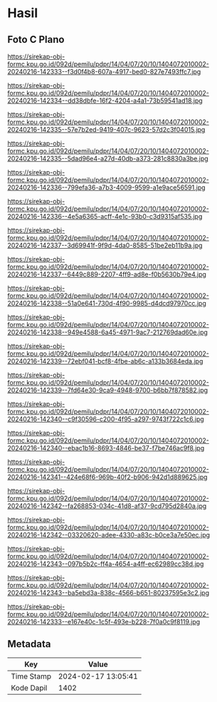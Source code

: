 # Hasil

## Foto C Plano

https://sirekap-obj-formc.kpu.go.id/092d/pemilu/pdpr/14/04/07/20/10/1404072010002-20240216-142333--f3d0f4b8-607a-4917-bed0-827e7493ffc7.jpg

https://sirekap-obj-formc.kpu.go.id/092d/pemilu/pdpr/14/04/07/20/10/1404072010002-20240216-142334--dd38dbfe-16f2-4204-a4a1-73b59541ad18.jpg

https://sirekap-obj-formc.kpu.go.id/092d/pemilu/pdpr/14/04/07/20/10/1404072010002-20240216-142335--57e7b2ed-9419-407c-9623-57d2c3f04015.jpg

https://sirekap-obj-formc.kpu.go.id/092d/pemilu/pdpr/14/04/07/20/10/1404072010002-20240216-142335--5dad96e4-a27d-40db-a373-281c8830a3be.jpg

https://sirekap-obj-formc.kpu.go.id/092d/pemilu/pdpr/14/04/07/20/10/1404072010002-20240216-142336--799efa36-a7b3-4009-9599-a1e9ace56591.jpg

https://sirekap-obj-formc.kpu.go.id/092d/pemilu/pdpr/14/04/07/20/10/1404072010002-20240216-142336--4e5a6365-acff-4e1c-93b0-c3d9315af535.jpg

https://sirekap-obj-formc.kpu.go.id/092d/pemilu/pdpr/14/04/07/20/10/1404072010002-20240216-142337--3d69941f-9f9d-4da0-8585-51be2eb11b9a.jpg

https://sirekap-obj-formc.kpu.go.id/092d/pemilu/pdpr/14/04/07/20/10/1404072010002-20240216-142337--6449c889-2207-4ff9-ad8e-f0b5630b79e4.jpg

https://sirekap-obj-formc.kpu.go.id/092d/pemilu/pdpr/14/04/07/20/10/1404072010002-20240216-142338--51a0e641-730d-4f90-9985-d4dcd97970cc.jpg

https://sirekap-obj-formc.kpu.go.id/092d/pemilu/pdpr/14/04/07/20/10/1404072010002-20240216-142338--949e4588-6a45-4971-9ac7-212769dad60e.jpg

https://sirekap-obj-formc.kpu.go.id/092d/pemilu/pdpr/14/04/07/20/10/1404072010002-20240216-142339--72ebf041-bcf8-4fbe-ab6c-a133b3684eda.jpg

https://sirekap-obj-formc.kpu.go.id/092d/pemilu/pdpr/14/04/07/20/10/1404072010002-20240216-142339--7fd64e30-9ca9-4948-9700-b6bb7f878582.jpg

https://sirekap-obj-formc.kpu.go.id/092d/pemilu/pdpr/14/04/07/20/10/1404072010002-20240216-142340--c9f30596-c200-4f95-a297-9743f722c1c6.jpg

https://sirekap-obj-formc.kpu.go.id/092d/pemilu/pdpr/14/04/07/20/10/1404072010002-20240216-142340--ebac1b16-8693-4846-be37-f7be746ac9f8.jpg

https://sirekap-obj-formc.kpu.go.id/092d/pemilu/pdpr/14/04/07/20/10/1404072010002-20240216-142341--424e68f6-969b-40f2-b906-942d1d889625.jpg

https://sirekap-obj-formc.kpu.go.id/092d/pemilu/pdpr/14/04/07/20/10/1404072010002-20240216-142342--fa268853-034c-41d8-af37-9cd795d2840a.jpg

https://sirekap-obj-formc.kpu.go.id/092d/pemilu/pdpr/14/04/07/20/10/1404072010002-20240216-142342--03320620-adee-4330-a83c-b0ce3a7e50ec.jpg

https://sirekap-obj-formc.kpu.go.id/092d/pemilu/pdpr/14/04/07/20/10/1404072010002-20240216-142343--097b5b2c-ff4a-4654-a4ff-ec62989cc38d.jpg

https://sirekap-obj-formc.kpu.go.id/092d/pemilu/pdpr/14/04/07/20/10/1404072010002-20240216-142343--ba5ebd3a-838c-4566-b651-80237595e3c2.jpg

https://sirekap-obj-formc.kpu.go.id/092d/pemilu/pdpr/14/04/07/20/10/1404072010002-20240216-142333--e167e40c-1c5f-493e-b228-7f0a0c9f8119.jpg


## Metadata

| Key        | Value               |
| ---------- | ------------------- |
| Time Stamp | 2024-02-17 13:05:41 |
| Kode Dapil | 1402                |



